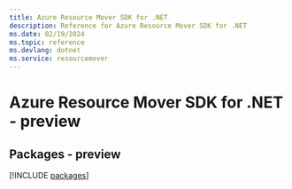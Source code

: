 ```yaml
---
title: Azure Resource Mover SDK for .NET
description: Reference for Azure Resource Mover SDK for .NET
ms.date: 02/19/2024
ms.topic: reference
ms.devlang: dotnet
ms.service: resourcemover
---
```

# Azure Resource Mover SDK for .NET - preview
## Packages - preview
[!INCLUDE [packages](resource-mover-index.md)]